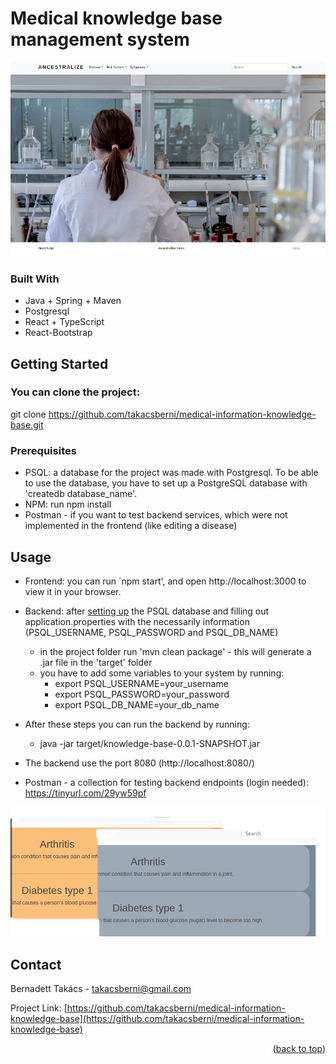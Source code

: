 # Medical knowledge base management system
![alt text](https://github.com/takacsberni/medical-information-knowledge-base/blob/master/home-screenshot.png?raw=true)



### Built With
- Java + Spring + Maven
- Postgresql
- React + TypeScript
- React-Bootstrap



## Getting Started
### You can clone the project:
git clone https://github.com/takacsberni/medical-information-knowledge-base.git



### Prerequisites
- PSQL: a database for the project was made with Postgresql. To be able to use the database, you have to set up a PostgreSQL database with 'createdb database_name'. 
- NPM: run npm install
- Postman - if you want to test backend services, which were not implemented in the frontend (like editing a disease)


## Usage
* Frontend: you can run `npm start', and open http://localhost:3000 to view it in your browser.

* Backend: after <a href="https://www.prisma.io/dataguide/postgresql/setting-up-a-local-postgresql-database">setting up</a> the PSQL database and filling out application.properties with the necessarily information (PSQL_USERNAME, PSQL_PASSWORD and PSQL_DB_NAME)
    * in the project folder run 'mvn clean package' - this will generate a .jar file in the 'target' folder
    * you have to add some variables to your system by running:
        * export PSQL_USERNAME=your_username
        * export PSQL_PASSWORD=your_password
        * export PSQL_DB_NAME=your_db_name
* After these steps you can run the backend by running:
    * java -jar target/knowledge-base-0.0.1-SNAPSHOT.jar 
* The backend use the port 8080 (http://localhost:8080/)

- Postman - a collection for testing backend endpoints (login needed):
https://tinyurl.com/29yw59pf


![alt text](https://github.com/takacsberni/medical-information-knowledge-base/blob/master/color_themes.png?raw=true)

## Contact

Bernadett Takács - takacsberni@gmail.com

Project Link: [https://github.com/takacsberni/medical-information-knowledge-base](https://github.com/takacsberni/medical-information-knowledge-base)

<p align="right">(<a href="#readme-top">back to top</a>)</p>
